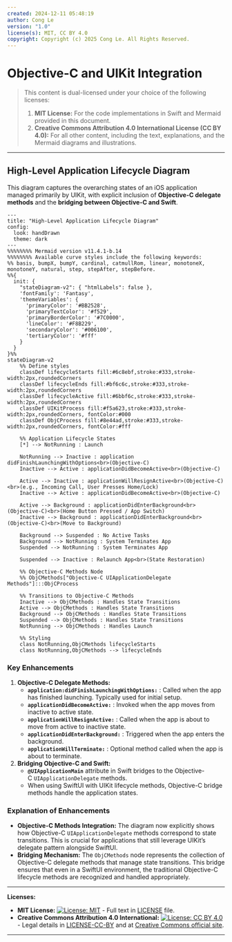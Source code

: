 ```yaml
---
created: 2024-12-11 05:48:19
author: Cong Le
version: "1.0"
license(s): MIT, CC BY 4.0
copyright: Copyright (c) 2025 Cong Le. All Rights Reserved.
---
```



# Objective-C and UIKit Integration

> This content is dual-licensed under your choice of the following licenses:
> 1.  **MIT License:** For the code implementations in Swift and Mermaid provided in this document.
> 2.  **Creative Commons Attribution 4.0 International License (CC BY 4.0):** For all other content, including the text, explanations, and the Mermaid diagrams and illustrations.

---


## High-Level Application Lifecycle Diagram

This diagram captures the overarching states of an iOS application managed primarily by UIKit, with explicit inclusion of **Objective-C delegate methods** and the **bridging between Objective-C and Swift**.

```mermaid
---
title: "High-Level Application Lifecycle Diagram"
config:
  look: handDrawn
  theme: dark
---
%%%%%%%% Mermaid version v11.4.1-b.14
%%%%%%%% Available curve styles include the following keywords:
%% basis, bumpX, bumpY, cardinal, catmullRom, linear, monotoneX, monotoneY, natural, step, stepAfter, stepBefore.
%%{
  init: {
    "stateDiagram-v2": { "htmlLabels": false },
    'fontFamily': 'Fantasy',
    'themeVariables': {
      'primaryColor': '#BB2528',
      'primaryTextColor': '#f529',
      'primaryBorderColor': '#7C0000',
      'lineColor': '#F8B229',
      'secondaryColor': '#006100',
      'tertiaryColor': '#fff'
    }
  }
}%%
stateDiagram-v2
    %% Define styles
    classDef lifecycleStarts fill:#6c8ebf,stroke:#333,stroke-width:2px,roundedCorners
    classDef lifecycleEnds fill:#bf6c6c,stroke:#333,stroke-width:2px,roundedCorners
    classDef lifecycleActive fill:#6bbf6c,stroke:#333,stroke-width:2px,roundedCorners
    classDef UIKitProcess fill:#f5a623,stroke:#333,stroke-width:2px,roundedCorners, fontColor:#000
    classDef ObjCProcess fill:#8e44ad,stroke:#333,stroke-width:2px,roundedCorners, fontColor:#fff

    %% Application Lifecycle States
    [*] --> NotRunning : Launch
    
    NotRunning --> Inactive : application didFinishLaunchingWithOptions<br>(Objective-C)
    Inactive --> Active : applicationDidBecomeActive<br>(Objective-C)
    
    Active --> Inactive : applicationWillResignActive<br>(Objective-C)<br>(e.g., Incoming Call, User Presses Home/Lock)
    Inactive --> Active : applicationDidBecomeActive<br>(Objective-C)
    
    Active --> Background : applicationDidEnterBackground<br>(Objective-C)<br>(Home Button Pressed / App Switch)
    Inactive --> Background : applicationDidEnterBackground<br>(Objective-C)<br>(Move to Background)
    
    Background --> Suspended : No Active Tasks
    Background --> NotRunning : System Terminates App
    Suspended --> NotRunning : System Terminates App
    
    Suspended --> Inactive : Relaunch App<br>(State Restoration)
    
    %% Objective-C Methods Node
    %% ObjCMethods["Objective-C UIApplicationDelegate Methods"]:::ObjCProcess
    
    %% Transitions to Objective-C Methods
    Inactive --> ObjCMethods : Handles State Transitions
    Active --> ObjCMethods : Handles State Transitions
    Background --> ObjCMethods : Handles State Transitions
    Suspended --> ObjCMethods : Handles State Transitions
    NotRunning --> ObjCMethods : Handles Launch
    
    %% Styling
    class NotRunning,ObjCMethods lifecycleStarts
    class NotRunning,ObjCMethods --> lifecycleEnds

```

### Key Enhancements

1. **Objective-C Delegate Methods:**
    - **`application:didFinishLaunchingWithOptions:`** : Called when the app has finished launching. Typically used for initial setup.
    - **`applicationDidBecomeActive:`** : Invoked when the app moves from inactive to active state.
    - **`applicationWillResignActive:`** : Called when the app is about to move from active to inactive state.
    - **`applicationDidEnterBackground:`** : Triggered when the app enters the background.
    - **`applicationWillTerminate:`** : Optional method called when the app is about to terminate.
2. **Bridging Objective-C and Swift:**
    - **`@UIApplicationMain`** attribute in Swift bridges to the Objective-C `UIApplicationDelegate` methods.
    - When using SwiftUI with UIKit lifecycle methods, Objective-C bridge methods handle the application states.

### Explanation of Enhancements

- **Objective-C Methods Integration:** The diagram now explicitly shows how Objective-C `UIApplicationDelegate` methods correspond to state transitions. This is crucial for applications that still leverage UIKit’s delegate pattern alongside SwiftUI.
- **Bridging Mechanism:** The `ObjCMethods` node represents the collection of Objective-C delegate methods that manage state transitions. This bridge ensures that even in a SwiftUI environment, the traditional Objective-C lifecycle methods are recognized and handled appropriately.



---
**Licenses:**

- **MIT License:**  [![License: MIT](https://img.shields.io/badge/License-MIT-yellow.svg)](LICENSE) - Full text in [LICENSE](LICENSE) file.
- **Creative Commons Attribution 4.0 International:** [![License: CC BY 4.0](https://licensebuttons.net/l/by/4.0/88x31.png)](LICENSE-CC-BY) - Legal details in [LICENSE-CC-BY](LICENSE-CC-BY) and at [Creative Commons official site](http://creativecommons.org/licenses/by/4.0/).

---

